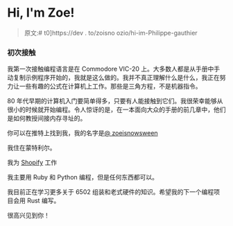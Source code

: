 # Hi, I'm Zoe!

> 原文:# t0]https://dev . to/zoisno ozio/hi-im-Philippe-gauthier

### 初次接触

我第一次接触编程语言是在 Commodore VIC-20 上。大多数人都是从手册中手动复制示例程序开始的，我就是这么做的。我并不真正理解什么是什么，我正在努力让一些有趣的公式在计算机上工作。那些是三角方程，不是机器指令。

80 年代早期的计算机入门要简单得多，只要有人能接触到它们。我很荣幸能够从很小的时候就开始编程。令人惊讶的是，在一本面向大众的手册的前几章中，他们是如何教授间接内存寻址的。

你可以在推特上找到我，我的名字是[@ zoeisnowsween](https://twitter.com/zoeisnowooze)

我住在蒙特利尔。

我为 [Shopify](https://www.shopify.com) 工作

我主要用 Ruby 和 Python 编程，但是任何东西都可以。

我目前正在学习更多关于 6502 组装和老式硬件的知识。希望我的下一个编程项目会用 Rust 编写。

很高兴见到你！